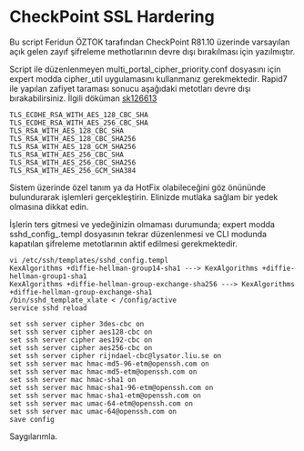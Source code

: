 # CheckPoint SSL Hardering
Bu script Feridun ÖZTOK tarafından CheckPoint R81.10 üzerinde varsayılan açık gelen zayıf şifreleme methotlarının devre dışı bırakılması için yazılmıştır. 

Script ile düzenlenmeyen multi_portal_cipher_priority.conf dosyasını için expert modda cipher_util uygulamasını kullanmanız gerekmektedir. Rapid7 ile yapılan zafiyet taraması sonucu aşağıdaki metotları devre dışı bırakabilirsiniz.
İlgili döküman <a href="https://supportcenter.checkpoint.com/supportcenter/portal?eventSubmit_doGoviewsolutiondetails=&solutionid=sk126613" target="_blank">sk126613</a>

```
TLS_ECDHE_RSA_WITH_AES_128_CBC_SHA
TLS_ECDHE_RSA_WITH_AES_256_CBC_SHA
TLS_RSA_WITH_AES_128_CBC_SHA
TLS_RSA_WITH_AES_128_CBC_SHA256
TLS_RSA_WITH_AES_128_GCM_SHA256
TLS_RSA_WITH_AES_256_CBC_SHA
TLS_RSA_WITH_AES_256_CBC_SHA256
TLS_RSA_WITH_AES_256_GCM_SHA384
```

Sistem üzerinde özel tanım ya da HotFix olabileceğini göz önününde bulundurarak işlemleri gerçekleştirin. Elinizde mutlaka sağlam bir yedek olmasına dikkat edin.

İşlerin ters gitmesi ve yedeğinizin olmaması durumunda; expert modda sshd_config_.templ dosyasının tekrar düzenlenmesi ve CLI modunda kapatılan şifreleme metotlarının aktif edilmesi gerekmektedir.

```
vi /etc/ssh/templates/sshd_config.templ
KexAlgorithms +diffie-hellman-group14-sha1 ---> KexAlgorithms +diffie-hellman-group1-sha1
KexAlgorithms +diffie-hellman-group-exchange-sha256 ---> KexAlgorithms +diffie-hellman-group-exchange-sha1
/bin/sshd_template_xlate < /config/active
service sshd reload 
```

```
set ssh server cipher 3des-cbc on
set ssh server cipher aes128-cbc on 
set ssh server cipher aes192-cbc on 
set ssh server cipher aes256-cbc on 
set ssh server cipher rijndael-cbc@lysator.liu.se on
set ssh server mac hmac-md5-96-etm@openssh.com on 
set ssh server mac hmac-md5-etm@openssh.com on 
set ssh server mac hmac-sha1 on 
set ssh server mac hmac-sha1-96-etm@openssh.com on 
set ssh server mac hmac-sha1-etm@openssh.com on 
set ssh server mac umac-64-etm@openssh.com on 
set ssh server mac umac-64@openssh.com on 
save config
```

Saygılarımla.
